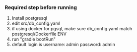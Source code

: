 ### Required step before running
1. Install postgresql
2. edit src/db_config.yaml
3. if using docker for pgsql, make sure db_config.yaml match postgresql/Dockerfile ENV
4. run "gradle bootRun"
5. default login is username: admin password: admin